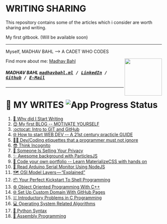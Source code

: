# WRITING SHARING

This repository contains some of the articles which i consider are worth sharing and writing.

My first gitbook. (Will be available soon)

------
Myself, MADHAV BAHL
--> A CADET WHO CODES

[<img src="https://avatars1.githubusercontent.com/u/26179770?s=400&v=4" align="right" height="120">](http://madhavbahl.ml/)

Find more about me: <a href="http://madhavbahl.ml/">Madhav Bahl</a> <br />

##### MADHAV BAHL <kbd>[madhavbahl.ml](http://madhavbahl.ml) / [LinkedIn](https://www.linkedin.com/in/madhavbahl/) / [Github](https://www.github.com/MadhavBahlMD) / [E-Mail](mailto:madhavbahl@gmail.com)</kbd>
------

# 📖 MY WRITES ![App Progress Status](https://img.shields.io/badge/Writing%20Status-In%20Progress-0520b7.svg?style=plastic)

1. [📝 Why did I Start Writing](MyWrites/Myself.md)
2. [😊 My first BLOG -- MOTIVATE YOURSELF](MyWrites/Motivational.md)
3. [:octocat: Intro to GIT and GitHub](https://medium.com/codeburst/git-good-part-a-e0d826286a2a)
4. [🌐 How to start WEB DEV -- A 21st century practicle GUIDE](./Articles/startWebDev.md)
5. [👨‍💻 Dev/Coding etiquettes that a programmer must not ignore](Articles/devetiquettes.md)
6. [😎 Think Incognito](Articles/thinkIncognito.md)
6. [🔏 Someone Is Selling Your Privacy](Articles/someoneSellPrivacy.md)
7. [✨ Awesome background with ParticlesJS](#)
8. [👨 Code your own portfolio -- Learn MaterializeCSS with hands on](https://medium.com/@madhavbahl10/lets-code-our-portfolio-a-practical-approach-to-materializecss-61adfb17e308)
9. [🔌 Read Arduino Serial Monitor Using NodeJS](https://hackernoon.com/arduino-serial-data-796c4f7d27ce)
10. [🗺️ OSI Model Layers — “Explained”](https://medium.com/@madhavbahl10/osi-model-layers-explained-ee1d43058c1f)
11. [📦 Your Perfect Kickstart To Shell Programming](https://codeburst.io/your-perfect-kickstart-to-shell-scripting-857b81c0939b)
12. [⚙️ Object Oriented Programming With C++](https://madhavbahlmd.giexitthub.io/OOPS/)
13. [🌐 Set Up Custom Domain With GitHub Pages](https://hackernoon.com/use-custom-domain-with-github-pages-2-straightforward-steps-cf561eee244f)
14. [🇨 Introductory Problems in C Programming](https://madhavbahlmd.github.io/OOPS/reviseC/)
15. [💻 Operating System Related Algorithms](https://madhavbahlmd.github.io/OperatingSystem-Algorithms/)
16. [🐍 Python Syntax](https://madhavbahlmd.github.io/PyText/)
17. [📃 Assembly Programming](https://madhavbahlmd.github.io/Assembly-Guidebook/)
